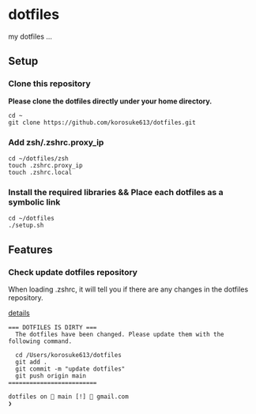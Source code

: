 # dotfiles
my dotfiles ...

## Setup

### Clone this repository
**Please clone the dotfiles directly under your home directory.**

```shell
cd ~
git clone https://github.com/korosuke613/dotfiles.git
```

### Add zsh/.zshrc.proxy_ip
```shell
cd ~/dotfiles/zsh
touch .zshrc.proxy_ip
touch .zshrc.local
```

### Install the required libraries && Place each dotfiles as a symbolic link
```shell
cd ~/dotfiles
./setup.sh
```

## Features

### Check update dotfiles repository
When loading .zshrc, it will tell you if there are any changes in the dotfiles repository.

[details](./zsh/.zshrc.check_update_dotfiles)

```
=== DOTFILES IS DIRTY ===
  The dotfiles have been changed. Please update them with the following command.

  cd /Users/korosuke613/dotfiles
  git add .
  git commit -m "update dotfiles"
  git push origin main
=========================

dotfiles on  main [!] 📨 gmail.com 
❯ 
```
